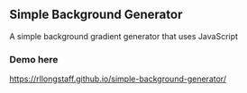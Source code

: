 ## Simple Background Generator

A simple background gradient generator that uses JavaScript


### Demo here
https://rllongstaff.github.io/simple-background-generator/


